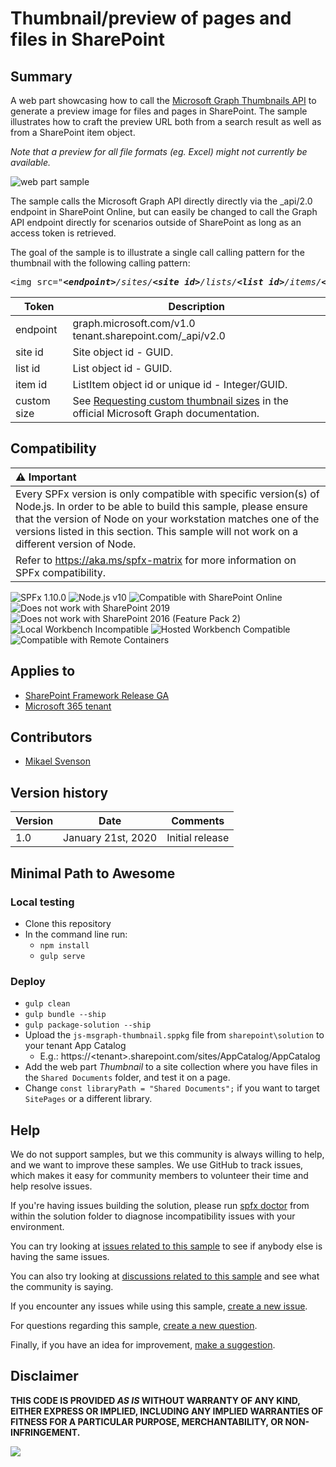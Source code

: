 # Thumbnail/preview of pages and files in SharePoint

## Summary

A web part showcasing how to call the [Microsoft Graph Thumbnails API](https://learn.microsoft.com/graph/api/driveitem-list-thumbnails) to generate a preview image for files and pages in SharePoint. The sample illustrates how to craft the preview URL both from a search result as well as from a SharePoint item object.

_Note that a preview for all file formats (eg. Excel) might not currently be available._

![web part sample](./preview.gif)


The sample calls the Microsoft Graph API directly directly via the _api/2.0 endpoint in SharePoint Online, but can easily be changed to call the Graph API endpoint directly for scenarios outside of SharePoint as long as an access token is retrieved.

The goal of the sample is to illustrate a single call calling pattern for the thumbnail with the following calling pattern:

<pre>
&lt;img src="<i><b>&lt;endpoint&gt;</b>/sites/<b>&lt;site id&gt;</b>/lists/<b>&lt;list id&gt;</b>/items/<b>&lt;item id&gt;</b>/driveItem/thumbnails/0/<b>&lt;custom size&gt;</b>/content</i>">
</pre>

| Token | Description |
---|---
|endpoint| graph.microsoft.com/v1.0 <br/> tenant.sharepoint.com/_api/v2.0
|site id | Site object id - GUID. |
|list id | List object id - GUID. |
|item id | ListItem object id or unique id - Integer/GUID. |
|custom size | See [Requesting custom thumbnail sizes](https://learn.microsoft.com/graph/api/driveitem-list-thumbnails?view=graph-rest-1.0&tabs=http#requesting-custom-thumbnail-sizes) in the official Microsoft Graph documentation.

## Compatibility

| :warning: Important          |
|:---------------------------|
| Every SPFx version is only compatible with specific version(s) of Node.js. In order to be able to build this sample, please ensure that the version of Node on your workstation matches one of the versions listed in this section. This sample will not work on a different version of Node.|
|Refer to <https://aka.ms/spfx-matrix> for more information on SPFx compatibility.   |

![SPFx 1.10.0](https://img.shields.io/badge/SPFx-1.10.0-green.svg)
![Node.js v10](https://img.shields.io/badge/Node.js-v10-green.svg) 
![Compatible with SharePoint Online](https://img.shields.io/badge/SharePoint%20Online-Compatible-green.svg)
![Does not work with SharePoint 2019](https://img.shields.io/badge/SharePoint%20Server%202019-Incompatible-red.svg "SharePoint Server 2019 requires SPFx 1.4.1 or lower")
![Does not work with SharePoint 2016 (Feature Pack 2)](https://img.shields.io/badge/SharePoint%20Server%202016%20(Feature%20Pack%202)-Incompatible-red.svg "SharePoint Server 2016 Feature Pack 2 requires SPFx 1.1")
![Local Workbench Incompatible](https://img.shields.io/badge/Local%20Workbench-Incompatible-red.svg "The solution requires access to Microsoft Graph")
![Hosted Workbench Compatible](https://img.shields.io/badge/Hosted%20Workbench-Compatible-green.svg)
![Compatible with Remote Containers](https://img.shields.io/badge/Remote%20Containers-Compatible-green.svg)

## Applies to

* [SharePoint Framework Release GA](https://blogs.office.com/2017/02/23/sharepoint-framework-reaches-general-availability-build-and-deploy-engaging-web-parts-today/)
* [Microsoft 365 tenant](https://learn.microsoft.com/sharepoint/dev/spfx/set-up-your-development-environment)

## Contributors

* [Mikael Svenson](https://github.com/wobba) 

## Version history

Version|Date|Comments
-------|----|--------
1.0|January 21st, 2020|Initial release

## Minimal Path to Awesome

### Local testing

- Clone this repository
- In the command line run:
  - `npm install`
  - `gulp serve`

### Deploy
* `gulp clean`
* `gulp bundle --ship`
* `gulp package-solution --ship`
* Upload the `js-msgraph-thumbnail.sppkg` file from `sharepoint\solution` to your tenant App Catalog
	* E.g.: https://&lt;tenant&gt;.sharepoint.com/sites/AppCatalog/AppCatalog
* Add the web part *Thumbnail* to a site collection where you have files in the `Shared Documents` folder, and test it on a page.
* Change `const libraryPath = "Shared Documents";` if you want to target `SitePages` or a different library.


## Help

We do not support samples, but we this community is always willing to help, and we want to improve these samples. We use GitHub to track issues, which makes it easy for  community members to volunteer their time and help resolve issues.

If you're having issues building the solution, please run [spfx doctor](https://pnp.github.io/cli-microsoft365/cmd/spfx/spfx-doctor/) from within the solution folder to diagnose incompatibility issues with your environment.

You can try looking at [issues related to this sample](https://github.com/pnp/sp-dev-fx-webparts/issues?q=label%3A%22sample%3A%20js-msgraph-thumbnail") to see if anybody else is having the same issues.

You can also try looking at [discussions related to this sample](https://github.com/pnp/sp-dev-fx-webparts/discussions?discussions_q=js-msgraph-thumbnail) and see what the community is saying.

If you encounter any issues while using this sample, [create a new issue](https://github.com/pnp/sp-dev-fx-webparts/issues/new?assignees=&labels=Needs%3A+Triage+%3Amag%3A%2Ctype%3Abug-suspected%2Csample%3A%20js-msgraph-thumbnail&template=bug-report.yml&sample=js-msgraph-thumbnail&authors=@wobba&title=js-msgraph-thumbnail%20-%20).

For questions regarding this sample, [create a new question](https://github.com/pnp/sp-dev-fx-webparts/issues/new?assignees=&labels=Needs%3A+Triage+%3Amag%3A%2Ctype%3Aquestion%2Csample%3A%20js-msgraph-thumbnail&template=question.yml&sample=js-msgraph-thumbnail&authors=@wobba&title=js-msgraph-thumbnail%20-%20).

Finally, if you have an idea for improvement, [make a suggestion](https://github.com/pnp/sp-dev-fx-webparts/issues/new?assignees=&labels=Needs%3A+Triage+%3Amag%3A%2Ctype%3Aenhancement%2Csample%3A%20js-msgraph-thumbnail&template=question.yml&sample=js-msgraph-thumbnail&authors=@wobba&title=js-msgraph-thumbnail%20-%20).

## Disclaimer

**THIS CODE IS PROVIDED *AS IS* WITHOUT WARRANTY OF ANY KIND, EITHER EXPRESS OR IMPLIED, INCLUDING ANY IMPLIED WARRANTIES OF FITNESS FOR A PARTICULAR PURPOSE, MERCHANTABILITY, OR NON-INFRINGEMENT.**


<img src="https://m365-visitor-stats.azurewebsites.net/sp-dev-fx-webparts/samples/js-msgraph-thumbnail" />
